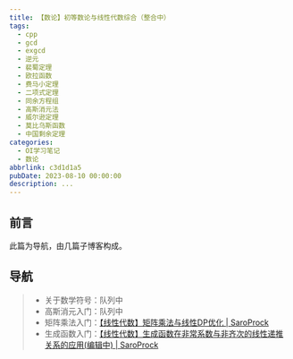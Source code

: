```yaml
---
title: 【数论】初等数论与线性代数综合（整合中）
tags:
  - cpp
  - gcd
  - exgcd
  - 逆元
  - 裴蜀定理
  - 欧拉函数
  - 费马小定理
  - 二项式定理
  - 同余方程组
  - 高斯消元法
  - 威尔逊定理
  - 莫比乌斯函数
  - 中国剩余定理
categories:
  - OI学习笔记
  - 数论
abbrlink: c3d1d1a5
pubDate: 2023-08-10 00:00:00
description: ...
---
```


## 前言

此篇为导航，由几篇子博客构成。

## 导航

>- 关于数学符号：队列中
>- 高斯消元入门：队列中
>- 矩阵乘法入门：[【线性代数】矩阵乘法与线性DP优化 | SaroProck](https://www.saroprock.com/post/67047465.html)
>- 生成函数入门：[【线性代数】生成函数在非常系数与非齐次的线性递推关系的应用(编辑中) | SaroProck](https://www.saroprock.com/post/91e1624a.html)